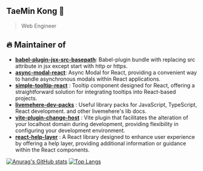 ## TaeMin Kong 👋

> Web Engineer

## 🔥 Maintainer of

* [**babel-plugin-jsx-src-basepath**](https://www.npmjs.com/package/babel-plugin-jsx-src-basepath): Babel-plugin bundle with replacing src attribute in jsx except start with http or https.
* [**async-modal-react**](https://www.npmjs.com/package/async-modal-react): Async Modal for React, providing a convenient way to handle asynchronous modals within React applications.
* [**simple-tooltip-react**](https://www.npmjs.com/package/simple-tooltip-react?activeTab=readme) : Tooltip component designed for React, offering a straightforward solution for integrating tooltips into React-based projects.
* [**livemehere-dev-packs**](https://livemehere.github.io/livemehere-dev-packs/) : Useful library packs for JavaScript, TypeScript, React development. and other livemehere's lib docs.
* [**vite-plugin-change-host**](https://www.npmjs.com/package/vite-plugin-change-host) : Vite plugin that facilitates the alteration of your localhost domain during development, providing flexibility in configuring your development environment.
* [**react-help-layer**](https://www.npmjs.com/package/react-help-layer) : A React library designed to enhance user experience by offering a help layer, providing additional information or guidance within the React components.



[![Anurag's GitHub stats](https://github-readme-stats.vercel.app/api?username=livemehere)](https://github.com/livemehere/github-readme-stats) 
[![Top Langs](https://github-readme-stats.vercel.app/api/top-langs/?username=livemehere&layout=compact)](https://github.com/livemehere/github-readme-stats) 

